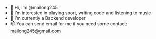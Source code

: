 - 👋 Hi, I’m @mailong245
- 👀 I’m interested in playing sport, writing code and listening to music
- 🌱 I’m currently a Backend developer
- 📫 You can send email for me if you need some contact: mailong245@gmail.com
